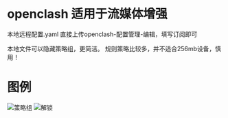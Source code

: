 # openclash 适用于流媒体增强

本地远程配置.yaml
直接上传openclash-配置管理-编辑，填写订阅即可

本地文件可以隐藏策略组，更简洁。
规则策略比较多，并不适合256mb设备，慎用！

# 图例
![策略组](https://github.com/user-attachments/assets/903bd499-b295-4f6b-9ec3-f233c1691774)
![解锁](https://github.com/user-attachments/assets/241dc58c-e96f-4146-bc21-6da52f1918a9)
